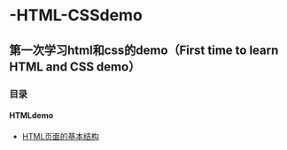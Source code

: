 # -HTML-CSSdemo
## 第一次学习html和css的demo（First time to learn HTML and CSS demo）
### 目录  
#### HTMLdemo 
* [HTML页面的基本结构]()  
